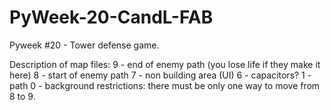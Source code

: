 # PyWeek-20-CandL-FAB
Pyweek #20 - Tower defense game.


Description of map files:
9 - end of enemy path (you lose life if they make it here)
8 - start of enemy path
7 - non building area (UI)
6 - capacitors?
1 - path
0 - background
restrictions: there must be only one way to move from 8 to 9.
